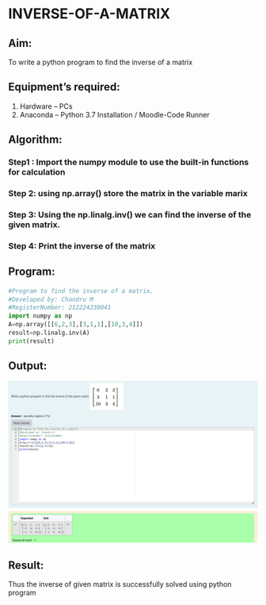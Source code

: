 # INVERSE-OF-A-MATRIX
## Aim:
To write a python program to find the inverse of a matrix
## Equipment’s required:
1. 	Hardware – PCs
2. 	Anaconda – Python 3.7 Installation / Moodle-Code Runner
## Algorithm:

### Step1 : Import the numpy module to use the built-in functions for calculation
### Step 2: using np.array() store the matrix in the variable marix
### Step 3: Using the np.linalg.inv() we can find the inverse of the given matrix.
### Step 4: Print the inverse of the matrix

## Program:

```python
#Program to find the inverse of a matrix.
#Developed by: Chandru M
#RegisterNumber: 212224230041
import numpy as np
A=np.array([[6,2,3],[3,1,1],[10,3,4]])
result=np.linalg.inv(A)
print(result)
```
## Output:

![output](<Screenshot 2025-03-22 104527.png>)

## Result:

Thus the inverse of given matrix is successfully solved using python program

